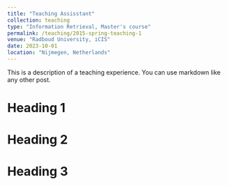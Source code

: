 ```yaml
---
title: "Teaching Assisstant"
collection: teaching
type: "Information Retrieval, Master's course"
permalink: /teaching/2015-spring-teaching-1
venue: "Radboud University, iCIS"
date: 2023-10-01
location: "Nijmegen, Netherlands"
---
```


This is a description of a teaching experience. You can use markdown like any other post.

Heading 1
======

Heading 2
======

Heading 3
======

